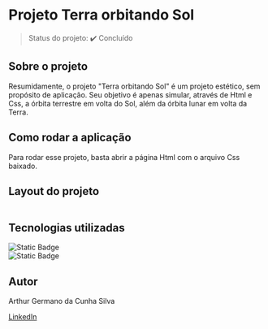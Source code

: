 # Projeto Terra orbitando Sol
> Status do projeto: :heavy_check_mark: Concluído

## Sobre o projeto
Resumidamente, o projeto "Terra orbitando Sol" é um projeto estético, sem propósito de aplicação. Seu objetivo é apenas simular, através de Html e Css, a órbita terrestre em volta do Sol, além da órbita lunar em volta da Terra.

## Como rodar a aplicação
Para rodar esse projeto, basta abrir a página Html com o arquivo Css baixado.

## Layout do projeto
<img src="">

## Tecnologias utilizadas
<p>
 <img alt="Static Badge" src="https://img.shields.io/badge/Html-red"><br>
 <img alt="Static Badge" src="https://img.shields.io/badge/Css-blue">
</p>

## Autor
Arthur Germano da Cunha Silva

[LinkedIn](https://www.linkedin.com/in/arthur-germano-72000a271/)
